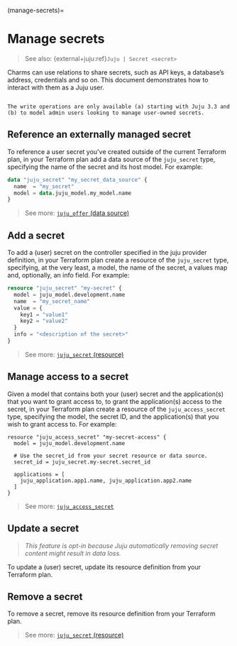 (manage-secrets)=
# Manage secrets

> See also: {external+juju:ref}`Juju | Secret <secret>`

Charms can use relations to share secrets, such as API keys, a database’s address, credentials and so on. This document demonstrates how to interact with them as a Juju user.

```{caution}

The write operations are only available (a) starting with Juju 3.3 and (b) to model admin users looking to manage user-owned secrets.
```

## Reference an externally managed secret

To reference a user secret you've created outside of the current Terraform plan, in your Terraform plan add a data source of the `juju_secret` type, specifying the name of the secret and its host model. For example:

```terraform
data "juju_secret" "my_secret_data_source" {
  name  = "my_secret"
  model = data.juju_model.my_model.name
}
```

> See more: [`juju_offer` (data source)](https://registry.terraform.io/providers/juju/juju/latest/docs/data-sources/offer)


## Add a secret


To add a (user) secret on the controller specified in the juju provider definition, in your Terraform plan create a resource of the `juju_secret` type, specifying, at the very least, a model, the name of the secret, a values map and, optionally, an info field. For example:

```terraform
resource "juju_secret" "my-secret" {
  model = juju_model.development.name
  name  = "my_secret_name"
  value = {
    key1 = "value1"
    key2 = "value2"
  }
  info = "<description of the secret>"
}
```

> See more: [`juju_secret` (resource)](https://registry.terraform.io/providers/juju/juju/latest/docs/resources/secret)

## Manage access to a secret

Given a model that contains both your (user) secret and the application(s) that you want to grant access to, to grant the application(s) access to the secret, in your Terraform plan create a resource of the `juju_access_secret` type, specifying the model, the secret ID, and the application(s) that you wish to grant access to. For example:

```
resource "juju_access_secret" "my-secret-access" {
  model = juju_model.development.name

  # Use the secret_id from your secret resource or data source.
  secret_id = juju_secret.my-secret.secret_id

  applications = [
    juju_application.app1.name, juju_application.app2.name
  ]
}

```

> See more: [`juju_access_secret`](https://registry.terraform.io/providers/juju/juju/latest/docs/resources/access_secret)


## Update a secret

> *This feature is opt-in because Juju automatically removing secret content might result in data loss.*


To update a (user) secret, update its resource definition from your Terraform plan.

## Remove a secret

To remove a secret, remove its resource definition from your Terraform plan.

> See more: [`juju_secret` (resource)](https://registry.terraform.io/providers/juju/juju/latest/docs/resources/secret)

